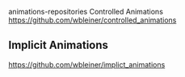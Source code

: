  animations-repositories
 Controlled Animations
https://github.com/wbleiner/controlled_animations
## Implicit Animations
https://github.com/wbleiner/implict_animations
